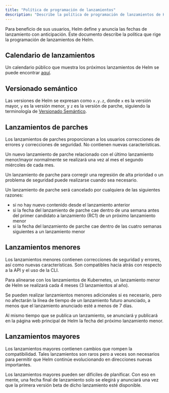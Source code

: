 ```yaml
---
title: "Política de programación de lanzamientos"
description: "Describe la política de programación de lanzamientos de Helm."
---
```


Para beneficio de sus usuarios, Helm define y anuncia las fechas de lanzamiento
con anticipación. Este documento describe la política que rige la programación
de lanzamientos de Helm.

## Calendario de lanzamientos

Un calendario público que muestra los próximos lanzamientos de Helm se puede
encontrar [aquí](https://helm.sh/calendar/release).

## Versionado semántico

Las versiones de Helm se expresan como `x.y.z`, donde `x` es la versión mayor,
`y` es la versión menor, y `z` es la versión de parche, siguiendo la
terminología de [Versionado Semántico](https://semver.org/spec/v2.0.0.html).

## Lanzamientos de parches

Los lanzamientos de parches proporcionan a los usuarios correcciones de errores
y correcciones de seguridad. No contienen nuevas características.

Un nuevo lanzamiento de parche relacionado con el último lanzamiento menor/mayor
normalmente se realizará una vez al mes el segundo miércoles de cada mes.

Un lanzamiento de parche para corregir una regresión de alta prioridad o un
problema de seguridad puede realizarse cuando sea necesario.

Un lanzamiento de parche será cancelado por cualquiera de las siguientes
razones:
- si no hay nuevo contenido desde el lanzamiento anterior
- si la fecha del lanzamiento de parche cae dentro de una semana antes del
  primer candidato a lanzamiento (RC1) de un próximo lanzamiento menor
- si la fecha del lanzamiento de parche cae dentro de las cuatro semanas
  siguientes a un lanzamiento menor

## Lanzamientos menores

Los lanzamientos menores contienen correcciones de seguridad y errores, así
como nuevas características. Son compatibles hacia atrás con respecto a la API
y el uso de la CLI.

Para alinearse con los lanzamientos de Kubernetes, un lanzamiento menor de
Helm se realizará cada 4 meses (3 lanzamientos al año).

Se pueden realizar lanzamientos menores adicionales si es necesario, pero no
afectarán la línea de tiempo de un lanzamiento futuro anunciado, a menos que
el lanzamiento anunciado esté a menos de 7 días.

Al mismo tiempo que se publica un lanzamiento, se anunciará y publicará en la
página web principal de Helm la fecha del próximo lanzamiento menor.

## Lanzamientos mayores

Los lanzamientos mayores contienen cambios que rompen la compatibilidad. Tales
lanzamientos son raros pero a veces son necesarios para permitir que Helm
continúe evolucionando en direcciones nuevas importantes.

Los lanzamientos mayores pueden ser difíciles de planificar. Con eso en mente,
una fecha final de lanzamiento solo se elegirá y anunciará una vez que la
primera versión beta de dicho lanzamiento esté disponible. 
